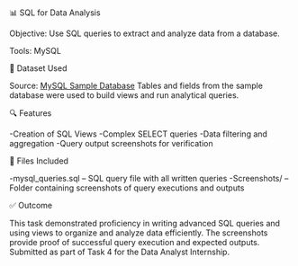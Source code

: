 📊 SQL for Data Analysis

 Objective: Use SQL queries to extract and analyze data from a database.
 
 Tools: MySQL 

🔗 Dataset Used

Source: [MySQL Sample Database](https://www.mysqltutorial.org/wp-content/uploads/2018/03/mysqlsampledatabase.zip)
Tables and fields from the sample database were used to build views and run analytical queries.

🔍 Features

-Creation of SQL Views
-Complex SELECT queries
-Data filtering and aggregation
-Query output screenshots for verification

📁 Files Included

-mysql_queries.sql – SQL query file with all written queries
-Screenshots/ – Folder containing screenshots of query executions and outputs



✅ Outcome

This task demonstrated proficiency in writing advanced SQL queries and using views to organize and analyze data efficiently. 
The screenshots provide proof of successful query execution and expected outputs.
Submitted as part of Task 4 for the Data Analyst Internship.
